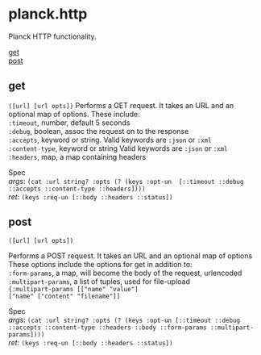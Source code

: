 # planck.http

Planck HTTP functionality.

[get](#get)<br/>
[post](#post)<br/>

## <a name="get"></a>get
`([url] [url opts])`
  Performs a GET request. It takes an URL and an optional map of options.
  These include:<br/>
  `:timeout`, number, default 5 seconds<br/>
  `:debug`, boolean, assoc the request on to the response<br/>
  `:accepts`, keyword or string. Valid keywords are `:json` or `:xml`<br/>
  `:content-type`, keyword or string Valid keywords are `:json` or `:xml`<br/>
  `:headers`, map, a map containing headers

Spec<br/>
 _args_: `(cat :url string? :opts (? (keys :opt-un  [::timeout ::debug ::accepts ::content-type ::headers])))`<br/>
 _ret_: `(keys :req-un [::body ::headers ::status])`

## <a name="post"></a>post
`([url] [url opts])`
  
  Performs a POST request. It takes an URL and an optional map of options
  These options include the options for get in addition to:<br/>
  `:form-params`, a map, will become the body of the request, urlencoded<br/>
  `:multipart-params`, a list of tuples, used for file-upload<br/>
`{:multipart-params [["name" "value"]`<br/>
`["name" ["content" "filename"]]`<br/>

Spec<br/>
 _args_: `(cat :url string? :opts (? (keys :opt-un [::timeout ::debug ::accepts ::content-type ::headers ::body ::form-params ::multipart-params])))`<br/>
 _ret_: `(keys :req-un [::body ::headers ::status])`


